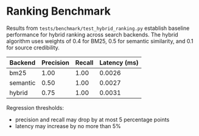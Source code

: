 # Ranking Benchmark

Results from `tests/benchmark/test_hybrid_ranking.py` establish baseline
performance for hybrid ranking across search backends. The hybrid algorithm uses
weights of 0.4 for BM25, 0.5 for semantic similarity, and 0.1 for source
credibility.

| Backend | Precision | Recall | Latency (ms) |
|---------|-----------|--------|--------------|
| bm25    | 1.00      | 1.00   | 0.0026       |
| semantic| 0.50      | 1.00   | 0.0027       |
| hybrid  | 0.75      | 1.00   | 0.0031       |

Regression thresholds:

- precision and recall may drop by at most 5 percentage points
- latency may increase by no more than 5%
